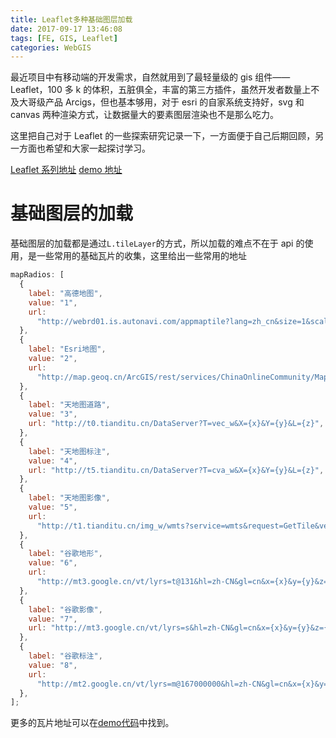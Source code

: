 ```yaml
---
title: Leaflet多种基础图层加载
date: 2017-09-17 13:46:08
tags: [FE, GIS, Leaflet]
categories: WebGIS
---
```


最近项目中有移动端的开发需求，自然就用到了最轻量级的 gis 组件——Leaflet，100 多 k 的体积，五脏俱全，丰富的第三方插件，虽然开发者数量上不及大哥级产品 Arcigs，但也基本够用，对于 esri 的自家系统支持好，svg 和 canvas 两种渲染方式，让数据量大的要素图层渲染也不是那么吃力。

这里把自己对于 Leaflet 的一些探索研究记录一下，一方面便于自己后期回顾，另一方面也希望和大家一起探讨学习。

<!-- more -->

[Leaflet 系列地址](https://github.com/zzcyrus/WebGIS-demos/tree/main/leaflet)
[demo 地址](https://kael.top/WebGIS-demos/leaflet/0.basemap/basemap.html)

# 基础图层的加载

基础图层的加载都是通过`L.tileLayer`的方式，所以加载的难点不在于 api 的使用，是一些常用的基础瓦片的收集，这里给出一些常用的地址

```js
mapRadios: [
  {
    label: "高德地图",
    value: "1",
    url:
      "http://webrd01.is.autonavi.com/appmaptile?lang=zh_cn&size=1&scale=1&style=8&x={x}&y={y}&z={z}",
  },
  {
    label: "Esri地图",
    value: "2",
    url:
      "http://map.geoq.cn/ArcGIS/rest/services/ChinaOnlineCommunity/MapServer/tile/{z}/{y}/{x}",
  },
  {
    label: "天地图道路",
    value: "3",
    url: "http://t0.tianditu.cn/DataServer?T=vec_w&X={x}&Y={y}&L={z}",
  },
  {
    label: "天地图标注",
    value: "4",
    url: "http://t5.tianditu.cn/DataServer?T=cva_w&X={x}&Y={y}&L={z}",
  },
  {
    label: "天地图影像",
    value: "5",
    url:
      "http://t1.tianditu.cn/img_w/wmts?service=wmts&request=GetTile&version=1.0.0&LAYER=img&tileMatrixSet=w&TileMatrix={z}&TileRow={y}&TileCol={x}&style=default&format=tiles",
  },
  {
    label: "谷歌地形",
    value: "6",
    url:
      "http://mt3.google.cn/vt/lyrs=t@131&hl=zh-CN&gl=cn&x={x}&y={y}&z={z}&s=Ga",
  },
  {
    label: "谷歌影像",
    value: "7",
    url: "http://mt3.google.cn/vt/lyrs=s&hl=zh-CN&gl=cn&x={x}&y={y}&z={z}",
  },
  {
    label: "谷歌标注",
    value: "8",
    url:
      "http://mt2.google.cn/vt/lyrs=m@167000000&hl=zh-CN&gl=cn&x={x}&y={y}&z={z}",
  },
];
```

更多的瓦片地址可以在[demo代码](https://github.com/zzcyrus/WebGIS-demos/blob/main/leaflet/0.basemap/basemap.html)中找到。
